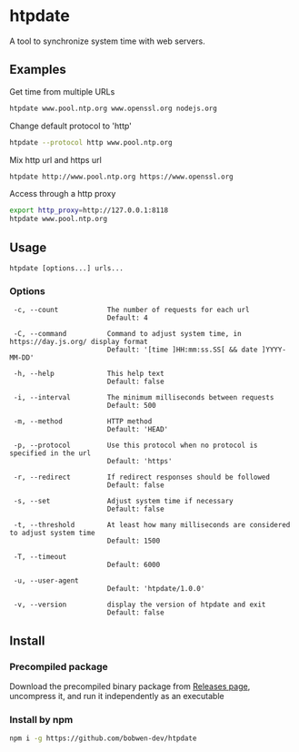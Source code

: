 # htpdate

A tool to synchronize system time with web servers.

## Examples

Get time from multiple URLs

```bash
htpdate www.pool.ntp.org www.openssl.org nodejs.org
```

Change default protocol to 'http'

```bash
htpdate --protocol http www.pool.ntp.org
```

Mix http url and https url

```bash
htpdate http://www.pool.ntp.org https://www.openssl.org
```

Access through a http proxy

```bash
export http_proxy=http://127.0.0.1:8118
htpdate www.pool.ntp.org
```


## Usage
`htpdate [options...] urls...`

### Options
```
 -c, --count            The number of requests for each url
                        Default: 4

 -C, --command          Command to adjust system time, in https://day.js.org/ display format
                        Default: '[time ]HH:mm:ss.SS[ && date ]YYYY-MM-DD'

 -h, --help             This help text
                        Default: false

 -i, --interval         The minimum milliseconds between requests
                        Default: 500

 -m, --method           HTTP method
                        Default: 'HEAD'

 -p, --protocol         Use this protocol when no protocol is specified in the url
                        Default: 'https'

 -r, --redirect         If redirect responses should be followed
                        Default: false

 -s, --set              Adjust system time if necessary
                        Default: false

 -t, --threshold        At least how many milliseconds are considered to adjust system time
                        Default: 1500

 -T, --timeout
                        Default: 6000

 -u, --user-agent
                        Default: 'htpdate/1.0.0'

 -v, --version          display the version of htpdate and exit
                        Default: false
```

## Install

### Precompiled package
Download the precompiled binary package from [Releases page](https://github.com/bobwen-dev/htpdate/releases), uncompress it, and run it independently as an executable

### Install by npm

```bash
npm i -g https://github.com/bobwen-dev/htpdate
```
